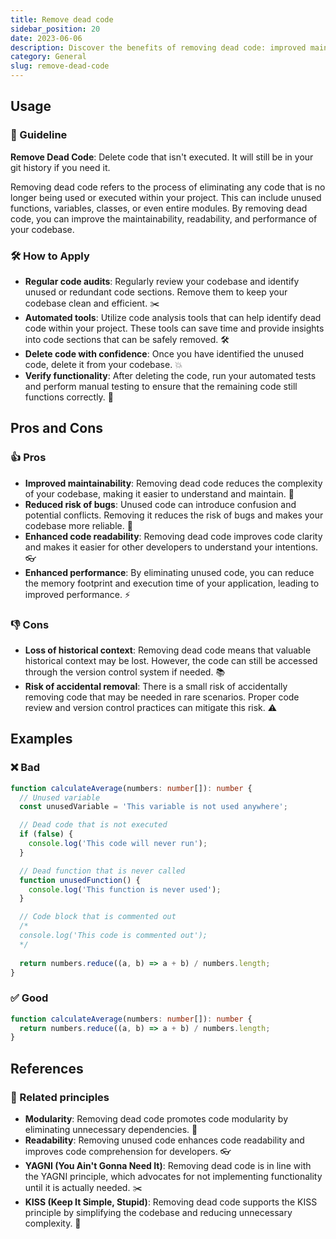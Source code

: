 ```yaml
---
title: Remove dead code
sidebar_position: 20
date: 2023-06-06
description: Discover the benefits of removing dead code: improved maintainability, reduced risk of bugs, enhanced readability, and better performance.
category: General
slug: remove-dead-code
---
```


## Usage
### 📝 Guideline
**Remove Dead Code**: Delete code that isn't executed. It will still be in your git history if you need it.

Removing dead code refers to the process of eliminating any code that is no longer being used or executed within your project. This can include unused functions, variables, classes, or even entire modules. By removing dead code, you can improve the maintainability, readability, and performance of your codebase.

### 🛠️ How to Apply
- **Regular code audits**: Regularly review your codebase and identify unused or redundant code sections. Remove them to keep your codebase clean and efficient. ✂️
- **Automated tools**: Utilize code analysis tools that can help identify dead code within your project. These tools can save time and provide insights into code sections that can be safely removed. 🛠️
- **Delete code with confidence**: Once you have identified the unused code, delete it from your codebase. 💥
- **Verify functionality**: After deleting the code, run your automated tests and perform manual testing to ensure that the remaining code still functions correctly. 🧪

## Pros and Cons

### 👍 Pros
- **Improved maintainability**: Removing dead code reduces the complexity of your codebase, making it easier to understand and maintain. 🚀
- **Reduced risk of bugs**: Unused code can introduce confusion and potential conflicts. Removing it reduces the risk of bugs and makes your codebase more reliable. 🐛
- **Enhanced code readability**: Removing dead code improves code clarity and makes it easier for other developers to understand your intentions. 👓
- **Enhanced performance**: By eliminating unused code, you can reduce the memory footprint and execution time of your application, leading to improved performance. ⚡

### 👎 Cons
- **Loss of historical context**: Removing dead code means that valuable historical context may be lost. However, the code can still be accessed through the version control system if needed. 📚
- **Risk of accidental removal**: There is a small risk of accidentally removing code that may be needed in rare scenarios. Proper code review and version control practices can mitigate this risk. ⚠️

## Examples

### ❌ Bad
```typescript
function calculateAverage(numbers: number[]): number {
  // Unused variable
  const unusedVariable = 'This variable is not used anywhere';

  // Dead code that is not executed
  if (false) {
    console.log('This code will never run');
  }

  // Dead function that is never called
  function unusedFunction() {
    console.log('This function is never used');
  }

  // Code block that is commented out
  /*
  console.log('This code is commented out');
  */
  
  return numbers.reduce((a, b) => a + b) / numbers.length;
}
```

### ✅ Good
```typescript
function calculateAverage(numbers: number[]): number {
  return numbers.reduce((a, b) => a + b) / numbers.length;
}
```

## References

### 🔀 Related principles
- **Modularity**: Removing dead code promotes code modularity by eliminating unnecessary dependencies. 🧩
- **Readability**: Removing unused code enhances code readability and improves code comprehension for developers. 👓
- **YAGNI (You Ain't Gonna Need It)**: Removing dead code is in line with the YAGNI principle, which advocates for not implementing functionality until it is actually needed. ✂️
- **KISS (Keep It Simple, Stupid)**: Removing dead code supports the KISS principle by simplifying the codebase and reducing unnecessary complexity. 💋